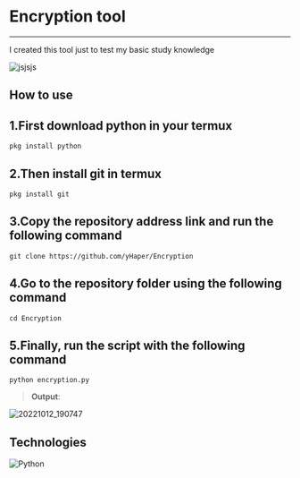 # Encryption tool

---
  
I created this tool just to test my basic study knowledge

![jsjsjs](https://user-images.githubusercontent.com/78314660/195667676-636a26af-48e2-49dd-8b83-61c9d505d048.jpg)

## How to use

## 1.First download python in your termux

```
pkg install python
```

## 2.Then install git in termux

```
pkg install git
```

## 3.Copy the repository address link and run the following command

```
git clone https://github.com/yHaper/Encryption
```

## 4.Go to the repository folder using the following command

```
cd Encryption
```

## 5.Finally, run the script with the following command

```
python encryption.py
```
> **Output**:

![20221012_190747](https://user-images.githubusercontent.com/78314660/195457690-2d659fd7-3c01-4661-aa45-5a62e8d2101e.gif)

## Technologies
![Python](https://img.shields.io/badge/Python-14354C?style=for-the-badge&logo=python&logoColor=white)
